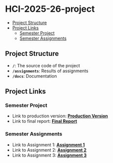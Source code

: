 # HCI-2025-26-project

- [Project Structure](#project-structure)
- [Project Links](#my-project-links)
  - [Semester Project](#semester-project)
  - [Semester Assignments](#semester-assignments)

## Project Structure

- **`/`**: The source code of the project
- **`/assignments`**: Results of assignments
- **`/docs`**: Documentation

## Project Links

### Semester Project

- Link to production version: [**Production Version**](URL_TO_PRODUCTION_VERSION) <!-- Replace with actual URL -->
- Link to final report: [**Final Report**](URL_TO_FINAL_REPORT) <!-- Replace with actual URL -->
<!-- Add more as necessary -->

### Semester Assignments

- Link to Assignment 1: [**Assignment 1**](https://github.com/KraljBarti/HCI-2025-26-project/blob/main/assignments/1st%20assignment/1st_assignment.md)
- Link to Assignment 2: [**Assignment 2**](https://github.com/KraljBarti/HCI-2025-26-project/blob/main/assignments/2nd%20assignment/2nd_assignment.md)
- Link to Assignment 3: [**Assignment 3**](URL_TO_ASSIGNMENT_3) <!-- Replace with actual URL -->
<!-- Add more assignments as necessary -->
